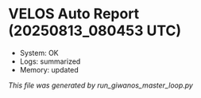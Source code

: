# VELOS Auto Report (20250813_080453 UTC)

- System: OK
- Logs: summarized
- Memory: updated

_This file was generated by run_giwanos_master_loop.py_
